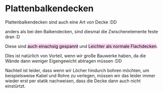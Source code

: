 # Plattenbalkendecken

Plattenbalkendecken sind auch eine Art von Decke :DD

anders als bei den Balkendecken, sind diesmal die Zwischenelemente feste dran :D

Diese sind <mark style="background: #FFB8EBA6;">auch einachsig gespannt</mark> und <mark style="background: #FFB8EBA6;">Leichter als normale Flachdecken</mark>.

DIes ist natürlich von Vorteil, wenn wir große Bauwerke haben, da die Wände dann weniger Eigengewicht abtragen müssen :DD

Nachteil ist leider, dass wenn wir Löcher hindurch bohren möchten, um beispielsweise Kabel und Rohre zu verlegen, müssen wir das leider immer wieder erst per statik nachweisen, dass die Decke dann auch nicht einstürtzt.